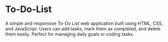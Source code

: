 # To-Do-List
A simple and responsive To-Do List web application built using HTML, CSS, and JavaScript. Users can add tasks, mark them as completed, and delete them easily. Perfect for managing daily goals or coding tasks.
